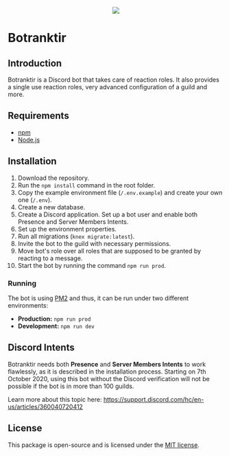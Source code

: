 <p align="center"><img src="https://truckersmp.com/assets/img/truckersmp-logo-sm.png"></p>

# Botranktir

## Introduction

Botranktir is a Discord bot that takes care of reaction roles. It also provides a single use reaction roles,
very advanced configuration of a guild and more.

## Requirements

- [npm](https://www.npmjs.com/)
- [Node.js](https://nodejs.org/en/)

## Installation

1. Download the repository.
2. Run the `npm install` command in the root folder.
3. Copy the example environment file (`/.env.example`) and create your own one (`/.env`).
4. Create a new database.
5. Create a Discord application. Set up a bot user and enable both Presence and Server Members Intents.
6. Set up the environment properties.
7. Run all migrations (`knex migrate:latest`).
8. Invite the bot to the guild with necessary permissions.
9. Move bot's role over all roles that are supposed to be granted by reacting to a message.
10. Start the bot by running the command `npm run prod`.

### Running

The bot is using [PM2](http://pm2.keymetrics.io/) and thus, it can be run under two different environments:

- **Production:** `npm run prod`
- **Development:** `npm run dev`

## Discord Intents

Botranktir needs both **Presence** and **Server Members Intents** to work flawlessly, as it is described in
the installation process. Starting on 7th October 2020, using this bot without the Discord verification will
not be possible if the bot is in more than 100 guilds.

Learn more about this topic here: https://support.discord.com/hc/en-us/articles/360040720412

## License

This package is open-source and is licensed under the [MIT license](LICENSE.md).
